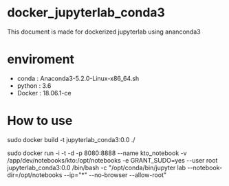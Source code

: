 # docker_jupyterlab_conda3
This document is made for dockerized jupyterlab using ananconda3

# enviroment 
- conda  : Anaconda3-5.2.0-Linux-x86_64.sh
- python : 3.6
- Docker : 18.06.1-ce



# How to use
sudo docker build -t jupyterlab_conda3:0.0 ./

sudo docker run -i -t -d -p 8080:8888 --name kto_notebook -v /app/dev/notebooks/kto:/opt/notebooks -e GRANT_SUDO=yes --user root jupyterlab_conda3:0.0 /bin/bash -c "/opt/conda/bin/jupyter lab --notebook-dir=/opt/notebooks --ip="*" --no-browser --allow-root"
